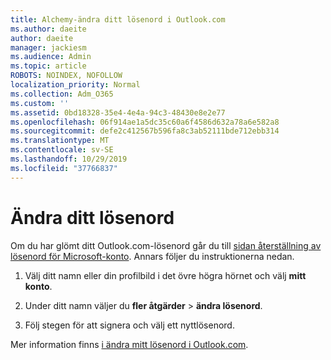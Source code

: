 ```yaml
---
title: Alchemy-ändra ditt lösenord i Outlook.com
ms.author: daeite
author: daeite
manager: jackiesm
ms.audience: Admin
ms.topic: article
ROBOTS: NOINDEX, NOFOLLOW
localization_priority: Normal
ms.collection: Adm_O365
ms.custom: ''
ms.assetid: 0bd18328-35e4-4e4a-94c3-48430e8e2e77
ms.openlocfilehash: 06f914ae1a5dc35c60a6f4586d632a78a6e582a8
ms.sourcegitcommit: defe2c412567b596fa8c3ab52111bde712ebb314
ms.translationtype: MT
ms.contentlocale: sv-SE
ms.lasthandoff: 10/29/2019
ms.locfileid: "37766837"
---
```

# <a name="change-your-password"></a>Ändra ditt lösenord

Om du har glömt ditt Outlook.com-lösenord går du till [sidan återställning av lösenord för Microsoft-konto](https://go.microsoft.com/fwlink/p/?linkid=841909). Annars följer du instruktionerna nedan.
  
1. Välj ditt namn eller din profilbild i det övre högra hörnet och välj **mitt konto**. 
    
2. Under ditt namn väljer du **fler åtgärder** > **ändra lösenord**. 
    
3. Följ stegen för att signera och välj ett nyttlösenord. 
    
Mer information finns [i ändra mitt lösenord i Outlook.com](https://support.office.com/article/2138d690-811c-4545-b2f3-e4dbe80c9735.aspx).
  

